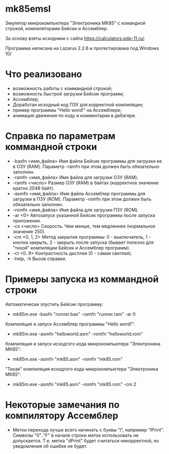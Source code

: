 # mk85emsl
Эмулятор микрокомпьютера "Электроника МК85" с командной строкой, компиляторами Бейсик и Ассемблер.

За основу взяты исходники с сайта https://calculators.pdp-11.ru/.

Программа написана на Lazarus 2.2.6 и протестирована под Windows 10/

# Что реализовано
- возможность работы с коммандной строкой;
- возможность быстрой загрузки Бейсик программ;
- Ассемблер;
- Доработан исходный код ПЗУ для корректной компиляции;
- пример программы "Hello word!" на Ассемблере;
- анимация движения по коду и комментарии в дебагере.

# Справка по параметрам коммандной строки
- -basfn <имя_файла> Имя файла Бейсик программы для загрузки ее в ОЗУ (RAM). Параметр -ramfn при этом должен быть обязательно заполнен.
- -ramfn <имя_файла> Имя файла для загрузки ОЗУ (RAM).
- -ramfs <число> Размер ОЗУ (RAM) в байтах (корректное значение кратно 2048 байт).
- -asmfn <имя_файла> Имя файла Ассемблер программы для загрузки в ПЗУ (ROM). Параметр -romfn при этом должен быть обязательно заполнен.
- -romfn <имя_файла> Имя файла для загрузки ПЗУ (ROM).
- -ar <0> Автозапуск указанной Бейсик программы после запуска приложения.
- -cs <число> Скорость. Чем менше, тем медленнее (нормальное значение 250).
- -cm <0, 1, 2> Метод закрытия программы: 0 - выключатель, 1 - кнопка закрыть, 2 - закрыть после запуска (бывает полезно для "тихой" компиляции Бейсик и Ассемблер программ).
- -ct <0..9> Контрастность дисплея (0 - самая светлая).
- -help, -h Вызов справки.

# Примеры запуска из коммандной строки
Автоматически зпустить Бейсик программу:
- mk85m.exe -basfn "runner.bas" -ramfn "runner.ram" -ar 0

Компиляция и запуск Ассемблер программы "Hello word!":
- mk85m.exe -asmfn "helloworld.asm" -romfn "helloworld.rom"

Компиляция и запуск исходгого кода микрокомпьютера "Электроника МК85":
- mk85m.exe -asmfn "mk85.asm" -romfn "mk85.rom"

"Тихая" компиляция исходгого кода микрокомпьютера "Электроника МК85":
- mk85m.exe -asmfn "mk85.asm" -romfn "mk85.rom" -cm 2

# Некоторые замечания по компилятору Ассемблер
- Метки перехода лучше всего начинать с буквы "l", например "lPrint". Символы "0".."F" в начале строки меток использовать не допускается. Т.е. метка "dPrint" будет считаться некорректной, но уведомления об ошибке не будет. 
